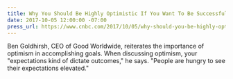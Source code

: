 ```yaml
---
title: Why You Should Be Highly Optimistic If You Want To Be Successful
date: 2017-10-05 12:00:00 -07:00
press_url: https://www.cnbc.com/2017/10/05/why-should-you-be-highly-optimistic-if-you-want-to-be-successful.html
---
```


Ben Goldhirsh, CEO of Good Worldwide, reiterates the importance of optimism in accomplishing goals. When discussing optimism, your "expectations kind of dictate outcomes," he says. "People are hungry to see their expectations elevated."
